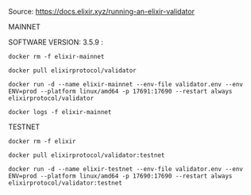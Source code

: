Source: https://docs.elixir.xyz/running-an-elixir-validator

MAINNET

SOFTWARE VERSION: 3.5.9 :

`docker rm -f elixir-mainnet`

`docker pull elixirprotocol/validator`

`docker run -d --name elixir-mainnet --env-file validator.env --env ENV=prod --platform linux/amd64 -p 17691:17690 --restart always elixirprotocol/validator`

`docker logs -f elixir-mainnet`


TESTNET

`docker rm -f elixir`

`docker pull elixirprotocol/validator:testnet`

`docker run -d --name elixir-testnet --env-file validator.env --env ENV=prod --platform linux/amd64 -p 17690:17690 --restart always elixirprotocol/validator:testnet`
